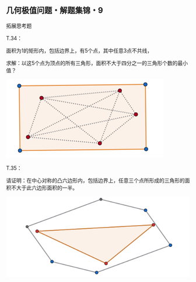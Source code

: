 ## 几何极值问题・解题集锦・9

拓展思考题

T.34：

面积为1的矩形内，包括边界上，有5个点，其中任意3点不共线，

求解：以这5个点为顶点的所有三角形，面积不大于四分之一的三角形个数的最小值？

![图](/pics/p89-1.png)

T.35：

请证明：在中心对称的凸六边形内，包括边界上，任意三个点所形成的三角形的面积不大于此六边形面积的一半。

![图](/pics/p89-2.png)

